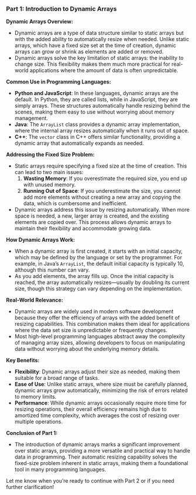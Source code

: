 ### **Part 1: Introduction to Dynamic Arrays**

**Dynamic Arrays Overview:**
- Dynamic arrays are a type of data structure similar to static arrays but with the added ability to automatically resize when needed. Unlike static arrays, which have a fixed size set at the time of creation, dynamic arrays can grow or shrink as elements are added or removed.
- Dynamic arrays solve the key limitation of static arrays: the inability to change size. This flexibility makes them much more practical for real-world applications where the amount of data is often unpredictable.

**Common Use in Programming Languages:**
- **Python and JavaScript**: In these languages, dynamic arrays are the default. In Python, they are called lists, while in JavaScript, they are simply arrays. These structures automatically handle resizing behind the scenes, making them easy to use without worrying about memory management.
- **Java**: The `ArrayList` class provides a dynamic array implementation, where the internal array resizes automatically when it runs out of space.
- **C++**: The `vector` class in C++ offers similar functionality, providing a dynamic array that automatically expands as needed.

**Addressing the Fixed Size Problem:**
- Static arrays require specifying a fixed size at the time of creation. This can lead to two main issues:
  1. **Wasting Memory**: If you overestimate the required size, you end up with unused memory.
  2. **Running Out of Space**: If you underestimate the size, you cannot add more elements without creating a new array and copying the data, which is cumbersome and inefficient.
- Dynamic arrays address this issue by resizing automatically. When more space is needed, a new, larger array is created, and the existing elements are copied over. This process allows dynamic arrays to maintain their flexibility and accommodate growing data.

**How Dynamic Arrays Work:**
- When a dynamic array is first created, it starts with an initial capacity, which may be defined by the language or set by the programmer. For example, in Java’s `ArrayList`, the default initial capacity is typically 10, although this number can vary.
- As you add elements, the array fills up. Once the initial capacity is reached, the array automatically resizes—usually by doubling its current size, though this strategy can vary depending on the implementation.

**Real-World Relevance:**
- Dynamic arrays are widely used in modern software development because they offer the efficiency of arrays with the added benefit of resizing capabilities. This combination makes them ideal for applications where the data set size is unpredictable or frequently changes.
- Most high-level programming languages abstract away the complexity of managing array sizes, allowing developers to focus on manipulating data without worrying about the underlying memory details.

**Key Benefits:**
- **Flexibility**: Dynamic arrays adjust their size as needed, making them suitable for a broad range of tasks.
- **Ease of Use**: Unlike static arrays, where size must be carefully planned, dynamic arrays grow automatically, minimizing the risk of errors related to memory limits.
- **Performance**: While dynamic arrays occasionally require more time for resizing operations, their overall efficiency remains high due to amortized time complexity, which averages the cost of resizing over multiple operations.

**Conclusion of Part 1:**
- The introduction of dynamic arrays marks a significant improvement over static arrays, providing a more versatile and practical way to handle data in programming. Their automatic resizing capability solves the fixed-size problem inherent in static arrays, making them a foundational tool in many programming languages.

Let me know when you’re ready to continue with Part 2 or if you need further clarification!